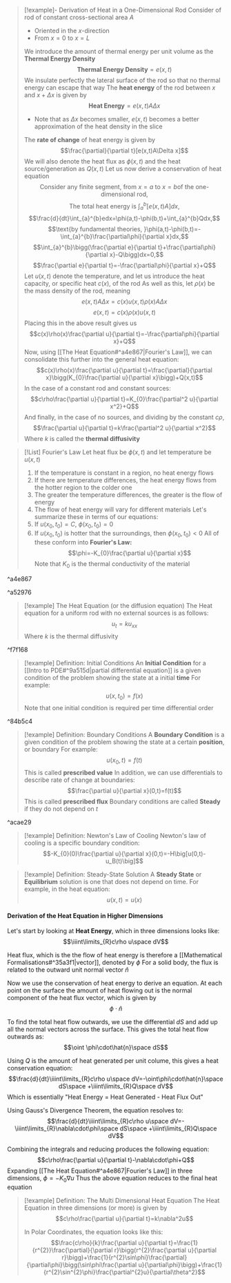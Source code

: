 >[!example]- Derivation of Heat in a One-Dimensional Rod
>Consider of rod of constant cross-sectional area $A$
>- Oriented in the $x$-direction
>- From $x=0$ to $x=L$
>
>We introduce the amount of thermal energy per unit volume as the **Thermal Energy Density**
>$$\textbf{Thermal Energy Density}=e(x,t)$$
>We insulate perfectly the lateral surface of the rod so that no thermal energy can escape that way
>The **heat energy** of the rod between $x$ and $x+\Delta x$ is given by$$\textbf{Heat Energy}=e(x,t)A\Delta x$$
>- Note that as $\Delta x$ becomes smaller, $e(x,t)$ becomes a better approximation of the heat density in the slice
>
>The **rate of change** of heat energy is given by$$\frac{\partial}{\partial t}[e(x,t)A\Delta x]$$
>We will also denote the heat flux as $\phi(x,t)$ and the heat source/generation as $Q(x,t)$
>Let us now derive a conservation of heat equation
>$$\text{Consider any finite segment, from }x=a\text{ to }x=b\text{of the one-dimensional rod,}$$
>$$\text{The total heat energy is }\int_{a}^{b}[e(x,t)A]dx,$$
>$$\frac{d}{dt}\int_{a}^{b}edx=\phi(a,t)-\phi(b,t)+\int_{a}^{b}Qdx,$$
>$$\text{by fundamental theories, }\phi(a,t)-\phi(b,t)=-\int_{a}^{b}\frac{\partial\phi}{\partial x}dx,$$
>$$\int_{a}^{b}\bigg(\frac{\partial e}{\partial t}+\frac{\partial\phi}{\partial x}-Q\bigg)dx=0,$$
>$$\frac{\partial e}{\partial t}=-\frac{\partial\phi}{\partial x}+Q$$
>Let $u(x,t)$ denote the temperature, and let us introduce the heat capacity, or specific heat $c(x)$, of the rod
>As well as this, let $\rho(x)$ be the mass density of the rod, meaning
>$$e(x,t)A\Delta x=c(x)u(x,t)\rho(x)A\Delta x$$
>$$e(x,t)=c(x)\rho(x)u(x,t)$$
>Placing this in the above result gives us$$c(x)\rho(x)\frac{\partial u}{\partial t}=-\frac{\partial\phi}{\partial x}+Q$$
>Now, using [[The Heat Equation#^a4e867|Fourier's Law]], we can consolidate this further into the general heat equation:$$c(x)\rho(x)\frac{\partial u}{\partial t}=\frac{\partial}{\partial x}\bigg(K_{0}\frac{\partial u}{\partial x}\bigg)+Q(x,t)$$
>In the case of a constant rod and constant sources:$$c\rho\frac{\partial u}{\partial t}=K_{0}\frac{\partial^2 u}{\partial x^2}+Q$$
>And finally, in the case of no sources, and dividing by the constant $c\rho$,$$\frac{\partial u}{\partial t}=k\frac{\partial^2 u}{\partial x^2}$$
>Where $k$ is called the **thermal diffusivity**


>[!List] Fourier's Law
>Let heat flux be $\phi(x,t)$ and let temperature be $u(x,t)$
>1. If the temperature is constant in a region, no heat energy flows
>2. If there are temperature differences, the heat energy flows from the hotter region to the colder one
>3. The greater the temperature differences, the greater is the flow of energy
>4. The flow of heat energy will vary for different materials
>Let's summarize these in terms of our equations:
>1. If $u(x_0,t_0)=C$, $\phi(x_0,t_0)=0$
>2. If $u(x_0,t_0)$ is hotter that the surroundings, then $\phi(x_0,t_0)<0$
>All of these conform into **Fourier's Law:**$$\phi=-K_{0}\frac{\partial u}{\partial x}$$
>Note that $K_0$ is the thermal conductivity of the material

^a4e867

^a52976
>[!example] The Heat Equation (or the diffusion equation)
>The Heat equation for a uniform rod with no external sources is as follows:
>$$u_{t}=ku_{xx}$$
>Where $k$ is the thermal diffusivity

^f7f168

>[!example] Definition: Initial Conditions
>An **Initial Condition** for a [[Intro to PDE#^9a515d|partial differential equation]] is a given condition of the problem showing the state at a initial **time**
>For example:$$u(x,t_0)=f(x)$$
>Note that one initial condition is required per time differential order

^84b5c4

>[!example] Definition: Boundary Conditions
>A **Boundary Condition** is a given condition of the problem showing the state at a certain **position**, or boundary
>For example: $$u(x_0,t)=f(t)$$
>This is called **prescribed value**
>In addition, we can use differentials to describe rate of change at boundaries:
>$$\frac{\partial u}{\partial x}(0,t)=f(t)$$
>This is called **prescribed flux**
>Boundary conditions are called **Steady** if they do not depend on $t$

^acae29

>[!example] Definition: Newton's Law of Cooling
>Newton's law of cooling is a specific boundary condition:
>$$-K_{0}(0)\frac{\partial u}{\partial x}(0,t)=-H\big[u(0,t)-u_B(t)\big]$$

>[!example] Definition: Steady-State Solution
>A **Steady State** or **Equilibrium** solution is one that does not depend on time. 
>For example, in the heat equation:
>$$u(x,t)=u(x)$$

#### Derivation of the Heat Equation in Higher Dimensions

Let's start by looking at **Heat Energy**, which in three dimensions looks like:$$\iiint\limits_{R}c\rho u\space dV$$

Heat flux, which is the the flow of heat energy is therefore a [[Mathematical Formalisations#^35a3f1|vector]], denoted by $\phi$
For a solid body, the flux is related to the outward unit normal vector $\hat{n}$

Now we use the conservation of heat energy to derive an equation. At each point on the surface the amount of heat flowing out is the normal component of the heat flux vector, which is given by$$\phi\cdot\hat{n}$$

To find the total heat flow outwards, we use the differential $dS$ and add up all the normal vectors across the surface. This gives the total heat flow outwards as:
$$\oint \phi\cdot\hat{n}\space dS$$

Using $Q$ is the amount of heat generated per unit colume, this gives a heat conservation equation:
$$\frac{d}{dt}\iiint\limits_{R}c\rho u\space dV=-\oint\phi\cdot\hat{n}\space dS\space +\iiint\limits_{R}Q\space dV$$
Which is essentially "Heat Energy = Heat Generated - Heat Flux Out"

Using Gauss's Divergence Theorem, the equation resolves to:
$$\frac{d}{dt}\iiint\limits_{R}c\rho u\space dV=-\iiint\limits_{R}\nabla\cdot\phi\space dS\space +\iiint\limits_{R}Q\space dV$$

Combining the integrals and reducing produces the following equation:
$$c\rho\frac{\partial u}{\partial t}-\nabla\cdot\phi+Q$$
Expanding [[The Heat Equation#^a4e867|Fourier's Law]] in three dimensions, $\phi=-K_0\nabla u$
Thus the above equation reduces to the final heat equation
>[!example] Definition: The Multi Dimensional Heat Equation
>The Heat Equation in three dimensions (or more) is given by
>$$c\rho\frac{\partial u}{\partial t}=k\nabla^2u$$
>
>In Polar Coordinates, the equation looks like this:
>$$\frac{c\rho}{k}\frac{\partial u}{\partial t}=\frac{1}{r^{2}}\frac{\partial}{\partial r}\bigg(r^{2}\frac{\partial u}{\partial r}\bigg)+\frac{1}{r^{2}\sin\phi}\frac{\partial}{\partial\phi}\bigg(\sin\phi\frac{\partial u}{\partial\phi}\bigg)+\frac{1}{r^{2}\sin^{2}\phi}\frac{\partial^{2}u}{\partial\theta^2}$$